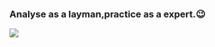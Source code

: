 ### Analyse as a layman,practice as a expert.😉
![](https://github-readme-stats.vercel.app/api?username=Marshal7cc&theme=radical)
